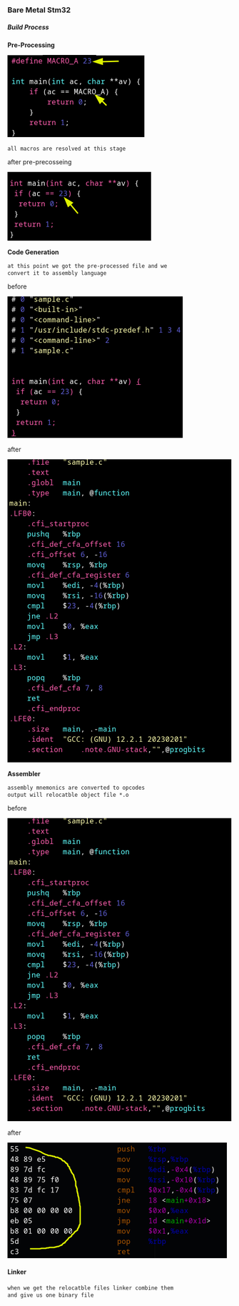 ### Bare Metal Stm32

##### *Build Process*

**Pre-Processing**


![](./pics/pre_processing.png)
```
all macros are resolved at this stage
```

after pre-precosseing

![](./pics/pre_processing_after.png)

**Code Generation**

```
at this point we got the pre-processed file and we 
convert it to assembly language
```

before

![](./pics/pre_before.png)

after

![](./pics/assembly.png)

**Assembler**

```
assembly mnemonics are converted to opcodes
output will relocatble object file *.o
```

before

![](./pics/assembly.png)

after

![](./pics/relocatble.png)

#### Linker

```
when we get the relocatble files linker combine them
and give us one binary file
```
